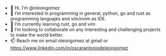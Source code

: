 - 👋 Hi, I’m @oleongomez
- 👀 I’m interested in programming in general, python, go and rust as programming languajes and vim/nvim as IDE.
- 🌱 I’m currently learning rust, go and vim
- 💞️ I’m looking to collaborate on any interesting and challenging projects to make the world better.
- 📫 Reach me on email oleongomez at gmail or https://www.linkedin.com/in/oscarantoniodeleongomez

<!---
oleongomez/oleongomez is a ✨ special ✨ repository because its `README.md` (this file) appears on your GitHub profile.
You can click the Preview link to take a look at your changes.
--->
